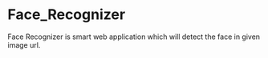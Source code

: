 # Face_Recognizer
Face Recognizer is smart web application which will detect the face in given image url.
